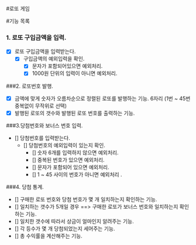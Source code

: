 #로또 게임

#기능 목록

### 1. 로또 구입금액을 입력.
- [x] 로또 구입금액을 입력받는다.   
  - [x] 구입금액의 예외입력을 확인.  
     - [x] 문자가 포함되어있으면 예외처리.
     - [x] 1000원 단위의 입력이 아니면 예외처리.
     
###2. 로또번호 발행.
- [x] 금액에 맞게 숫자가 오름차순으로 정렬된 로또를 발행하는 기능.  6자리 (1번 ~ 45번 중복없이 무작위로 선택)
- [x] 발행된 로또의 갯수와 발행된 로또 번호를 출력하는 기능.   

###3.당첨번호와 보너스 번호 입력.
- [] 당첨번호를 입력받는다.
  - [] 당첨번호의 예외입력이 있는지 확인.
    - [] 숫자 6개를 입력하지 않으면 예외처리.
    - [] 중복된 번호가 있으면 예외처리.
    - [] 문자가 포함되어 있으면 예외처리.
    - [] 1 ~ 45 사이의 번호가 아니면 예외처리 .

###4. 당첨 통계.
- [] 구매한 로또 번호와 당첨 번호가 몇 개 일치하는지 확인하는 기능.
- [] 일치하는 갯수가 5개일 경우 ==> 구매한 로또가 보너스 번호와 일치하는지 확인하는 기능.
- [] 일치한 갯수에 따라서 상금이 얼마인지 알려주는 기능.
- [] 각 등수가 몇 개 당첨되었는지 세어주는 기능.
- [] 총 수익률을 계산해주는 기능.
